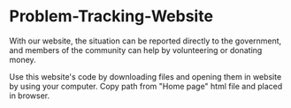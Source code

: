 # Problem-Tracking-Website
With our website, the situation can be reported directly to the government, and members of the community can help by volunteering or donating money.

Use this website's code by downloading files and opening them in website by using your computer. Copy path from "Home page" html file and placed in browser.
